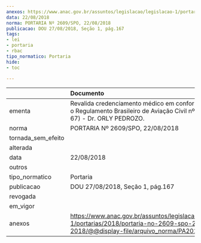 ```yaml
---
anexos: https://www.anac.gov.br/assuntos/legislacao/legislacao-1/portarias/2018/portaria-no-2609-spo-22-08-2018/@@display-file/arquivo_norma/PA2018-2609.pdf
data: 22/08/2018
norma: PORTARIA Nº 2609/SPO, 22/08/2018
publicacao: DOU 27/08/2018, Seção 1, pág.167
tags:
- lei
- portaria
- rbac
tipo_normatico: Portaria
hide: 
- toc 
 
---
```


|                    | Documento                                                                                                                                            |
|:-------------------|:-----------------------------------------------------------------------------------------------------------------------------------------------------|
| ementa             | Revalida credenciamento médico em conformidade com o Regulamento Brasileiro de Aviação Civil nº 67 (RBAC nº 67) - Dr. ORLY PEDROZO.                  |
| norma              | PORTARIA Nº 2609/SPO, 22/08/2018                                                                                                                     |
| tornada_sem_efeito |                                                                                                                                                      |
| alterada           |                                                                                                                                                      |
| data               | 22/08/2018                                                                                                                                           |
| outros             |                                                                                                                                                      |
| tipo_normatico     | Portaria                                                                                                                                             |
| publicacao         | DOU 27/08/2018, Seção 1, pág.167                                                                                                                     |
| revogada           |                                                                                                                                                      |
| em_vigor           |                                                                                                                                                      |
| anexos             | https://www.anac.gov.br/assuntos/legislacao/legislacao-1/portarias/2018/portaria-no-2609-spo-22-08-2018/@@display-file/arquivo_norma/PA2018-2609.pdf |